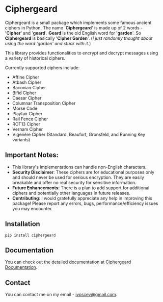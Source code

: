 Ciphergeard
====================

Ciphergeard is a small package which implements some famous ancient ciphers in Python.
The name '**Ciphergeard**' is made up of 2 words - '**Cipher**' and '**geard**'.
**Geard** is the old English word for '**garden**'. So **Ciphergeard** is basically '**Cipher Garden**'. (_I just randomly thought about using the word 'garden' and stuck with it._)

This library provides functionalities to encrypt and decrypt messages using a variety of historical ciphers.

Currently supported ciphers include:

- Affine Cipher
- Atbash Cipher
- Baconian Cipher
- Bifid Cipher
- Caesar Cipher
- Columnar Transposition Cipher
- Morse Code
- Playfair Cipher
- Rail Fence Cipher
- ROT13 Cipher
- Vernam Cipher
- Vigenère Cipher (Standard, Beaufort, Gronsfeld, and Running Key variants)

## Important Notes:

- This library's implementations can handle non-English characters.
- **Security Disclaimer**: These ciphers are for educational purposes only and should never be used for serious encryption. They are easily breakable and offer no real security for sensitive information.
- **Future Enhancements**: There is a plan to add support for additional ciphers and potentially other languages in future releases.
- **Contributing**: I would gratefully appreciate any help in improving this package! Please report any errors, bugs, performance/efficiency issues you may encounter.

## Installation

`pip install ciphergeard`

## Documentation

You can check out the detailed documentation at [Ciphergeard Documentation](https://ciphergeard.readthedocs.io/en/latest/index.html).

## Contact

You can contact me on my email - ivoscev@gmail.com.
